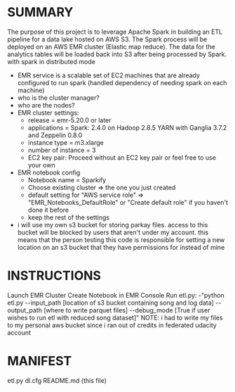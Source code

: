 # **SUMMARY**
The purpose of this project is to leverage Apache Spark in building an ETL pipeline for a data lake hosted on AWS S3. The Spark process will be deployed on an AWS EMR cluster (Elastic map reduce). 
The data for the analytics tables will be loaded back into S3 after being processed by Spark.
with spark in distributed mode
- EMR service is a scalable set of EC2 machines that are already configured to run spark (handled dependency of needing spark on each machine)
- who is the cluster manager?
- who are the nodes?
- EMR cluster settings:
    - release = emr-5.20.0 or later
    - applications = Spark: 2.4.0 on Hadoop 2.8.5 YARN with Ganglia 3.7.2 and Zeppelin 0.8.0
    - instance type = m3.xlarge
    - number of instance = 3
    - EC2 key pair: Proceed without an EC2 key pair or feel free to use your own
- EMR notebook config
    - Notebook name = Sparkify
    - Choose existing cluster => the one you just created
    - default setting for "AWS service role" => "EMR_Notebooks_DefaultRole" or "Create default role" if you haven't done it before
    - keep the rest of the settings
- i will use my own s3 bucket for storing parkay files. access to this bucket will be blocked by users that aren't under my account. this means that the person testing this code is responsible for
setting a new location on an s3 bucket that they have permissions for instead of mine

# **INSTRUCTIONS**
Launch EMR Cluster
Create Notebook in EMR Console
Run etl.py:
    -"python etl.py --input_path [location of s3 bucket containing song and log data] --output_path [where to write parquet files] --debug_mode [True if user wishes to run etl with reduced song dataset]"
NOTE: i had to write my files to my personal aws bucket since i ran out of credits in federated udacity account

# **MANIFEST**
etl.py
dl.cfg
README.md (this file)